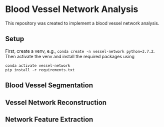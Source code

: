 # Blood Vessel Network Analysis

This repository was created to implement a blood vessel network analysis.

## Setup
First, create a venv, e.g., `conda create -n vessel-network python=3.7.2`.
Then activate the venv and install the required packages using 
```
conda activate vessel-network
pip install -r requirements.txt
```

## Blood Vessel Segmentation

## Vessel Network Reconstruction

## Network Feature Extraction
